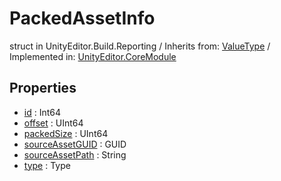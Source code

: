 # PackedAssetInfo
struct in UnityEditor.Build.Reporting
 / Inherits from: <a href="https://docs.unity3d.com/6000.1/Documentation/ScriptReference/ValueType.html">ValueType</a> / Implemented in: <a href="https://docs.unity3d.com/6000.1/Documentation/ScriptReference/UnityEditor.CoreModule.html">UnityEditor.CoreModule</a>

## Properties
- <a href="https://docs.unity3d.com/6000.1/Documentation/ScriptReference/PackedAssetInfo-id.html">id</a> : Int64
- <a href="https://docs.unity3d.com/6000.1/Documentation/ScriptReference/PackedAssetInfo-offset.html">offset</a> : UInt64
- <a href="https://docs.unity3d.com/6000.1/Documentation/ScriptReference/PackedAssetInfo-packedSize.html">packedSize</a> : UInt64
- <a href="https://docs.unity3d.com/6000.1/Documentation/ScriptReference/PackedAssetInfo-sourceAssetGUID.html">sourceAssetGUID</a> : GUID
- <a href="https://docs.unity3d.com/6000.1/Documentation/ScriptReference/PackedAssetInfo-sourceAssetPath.html">sourceAssetPath</a> : String
- <a href="https://docs.unity3d.com/6000.1/Documentation/ScriptReference/PackedAssetInfo-type.html">type</a> : Type
